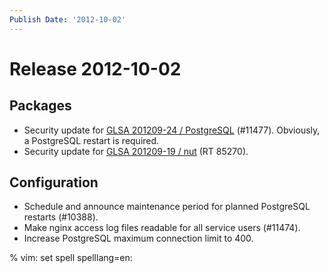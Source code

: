 ```yaml
---
Publish Date: '2012-10-02'
---
```


# Release 2012-10-02

## Packages

- Security update for [GLSA 201209-24 / PostgreSQL](http://www.gentoo.org/security/en/glsa/glsa-201209-24.xml) (#11477).
  Obviously, a PostgreSQL restart is required.
- Security update for [GLSA 201209-19 / nut](http://www.gentoo.org/security/en/glsa/glsa-201209-19.xml) (RT 85270).

## Configuration

- Schedule and announce maintenance period for planned PostgreSQL restarts
  (#10388).
- Make nginx access log files readable for all service users (#11474).
- Increase PostgreSQL maximum connection limit to 400.

% vim: set spell spelllang=en:
